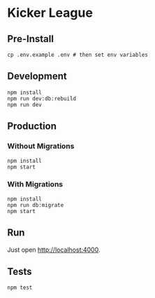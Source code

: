 # Kicker League

## Pre-Install

```
cp .env.example .env # then set env variables
```

## Development

```
npm install
npm run dev:db:rebuild
npm run dev
```


## Production

### Without Migrations

```
npm install
npm start
```

### With Migrations

```
npm install
npm run db:migrate
npm start
```


## Run

Just open [http://localhost:4000](http://localhost:4000).


## Tests

```
npm test
```